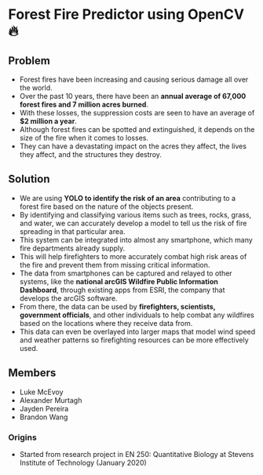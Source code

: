 # Forest Fire Predictor using OpenCV :fire:

## Problem
- Forest fires have been increasing and causing serious damage all over the world. 
- Over the past 10 years, there have been an **annual average of 67,000 forest fires and 7 million acres burned**. 
- With these losses, the suppression costs are seen to have an average of **$2 million a year**. 
- Although forest fires can be spotted and extinguished, it depends on the size of the fire when it comes to losses. 
- They can have a devastating impact on the acres they affect, the lives they affect, and the structures they destroy.

## Solution
- We are using **YOLO to identify the risk of an area** contributing to a forest fire based on the nature of the objects present. 
- By identifying and classifying various items such as trees, rocks, grass, and water, we can accurately develop a model to tell us the risk of fire spreading in that particular area. 
- This system can be integrated into almost any smartphone, which many fire departments already supply. 
- This will help firefighters to more accurately combat high risk areas of the fire and prevent them from missing critical information. 
- The data from smartphones can be captured and relayed to other systems, like the **national arcGIS Wildfire Public Information Dashboard**, through existing apps from ESRI, the company that develops the arcGIS software. 
- From there, the data can be used by **firefighters, scientists, government officials**, and other individuals to help combat any wildfires based on the locations where they receive data from. 
- This data can even be overlayed into larger maps that model wind speed and weather patterns so firefighting resources can be more effectively used. 

## Members
- Luke McEvoy
- Alexander Murtagh
- Jayden Pereira
- Brandon Wang

### Origins
- Started from research project in EN 250: Quantitative Biology at Stevens Institute of Technology (January 2020)
